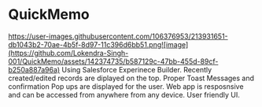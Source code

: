 # QuickMemo
https://user-images.githubusercontent.com/106376953/213931651-db1043b2-70ae-4b5f-8d97-11c396d6bb51.png![image](https://github.com/Lokendra-Singh-001/QuickMemo/assets/142374735/b587129c-47bb-455d-89cf-b250a887a96a)
Using Salesforce Experinece Builder.
Recently created/edited records are diplayed on the top.
Proper Toast Messages and confirmation Pop ups are displayed for the user.
Web app is resposnsive and can be accessed from anywhere from any device.
User friendly UI.
